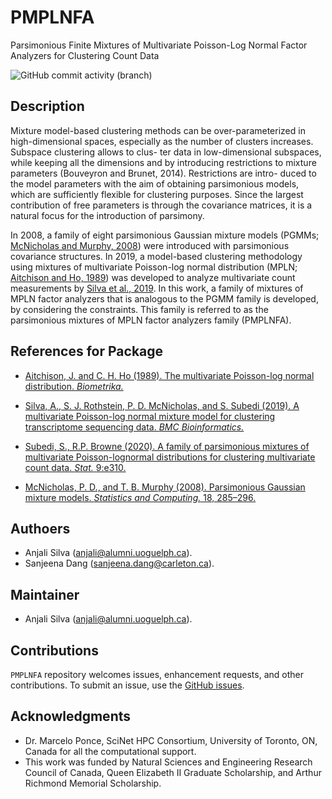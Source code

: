 
<!-- README.md is generated from README.Rmd. Please edit that file -->

# PMPLNFA

Parsimonious Finite Mixtures of Multivariate Poisson-Log Normal Factor
Analyzers for Clustering Count Data

<!-- badges: start -->

![GitHub commit activity
(branch)](https://img.shields.io/github/commit-activity/y/anjalisilva/MPLNClust/master)
<!-- badges: end -->

## Description

Mixture model-based clustering methods can be over-parameterized in
high-dimensional spaces, especially as the number of clusters increases.
Subspace clustering allows to clus- ter data in low-dimensional
subspaces, while keeping all the dimensions and by introducing
restrictions to mixture parameters (Bouveyron and Brunet, 2014).
Restrictions are intro- duced to the model parameters with the aim of
obtaining parsimonious models, which are sufficiently flexible for
clustering purposes. Since the largest contribution of free parameters
is through the covariance matrices, it is a natural focus for the
introduction of parsimony.

In 2008, a family of eight parsimonious Gaussian mixture models (PGMMs;
[McNicholas and Murphy,
2008](https://link.springer.com/article/10.1007/s11222-008-9056-0)) were
introduced with parsimonious covariance structures. In 2019, a
model-based clustering methodology using mixtures of multivariate
Poisson-log normal distribution (MPLN; [Aitchison and Ho,
1989](mixMPLNFA)) was developed to analyze multivariate count
measurements by [Silva et al.,
2019](https://pubmed.ncbi.nlm.nih.gov/31311497/). In this work, a family
of mixtures of MPLN factor analyzers that is analogous to the PGMM
family is developed, by considering the constraints. This family is
referred to as the parsimonious mixtures of MPLN factor analyzers family
(PMPLNFA).

## References for Package

-   [Aitchison, J. and C. H. Ho (1989). The multivariate Poisson-log
    normal distribution.
    *Biometrika.*](https://www.jstor.org/stable/2336624?seq=1)

-   [Silva, A., S. J. Rothstein, P. D. McNicholas, and S. Subedi (2019).
    A multivariate Poisson-log normal mixture model for clustering
    transcriptome sequencing data. *BMC
    Bioinformatics.*](https://pubmed.ncbi.nlm.nih.gov/31311497/)

-   [Subedi, S., R.P. Browne (2020). A family of parsimonious mixtures
    of multivariate Poisson-lognormal distributions for clustering
    multivariate count data. *Stat.*
    9:e310.](https://doi.org/10.1002/sta4.310)

-   [McNicholas, P. D., and T. B. Murphy (2008). Parsimonious Gaussian
    mixture models. *Statistics and Computing.* 18,
    285–296.](https://link.springer.com/article/10.1007/s11222-008-9056-0)

## Authoers

-   Anjali Silva (<anjali@alumni.uoguelph.ca>).
-   Sanjeena Dang (<sanjeena.dang@carleton.ca>).

## Maintainer

-   Anjali Silva (<anjali@alumni.uoguelph.ca>).

## Contributions

`PMPLNFA` repository welcomes issues, enhancement requests, and other
contributions. To submit an issue, use the [GitHub
issues](https://github.com/anjalisilva/MPLNClust/issues).

## Acknowledgments

-   Dr. Marcelo Ponce, SciNet HPC Consortium, University of Toronto, ON,
    Canada for all the computational support.
-   This work was funded by Natural Sciences and Engineering Research
    Council of Canada, Queen Elizabeth II Graduate Scholarship, and
    Arthur Richmond Memorial Scholarship.
